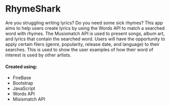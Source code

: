 

# RhymeShark

Are you struggling writing lyrics? Do you need some sick rhymes? This app aims to help users create lyrics by using the Words API to match a searched word with rhymes. The Musixmatch API is used to present songs, album art, and lyrics that contain the searched word. Users will have the opportunity to apply certain filers (genre, popularity, release date, and language) to their searches. This is used to show the user examples of how their word of interest is used by other artists. 

#### Created using: 
   * FireBase
   * Bootstrap
   * JavaScript
   * Words API
   * Misixmatch API

